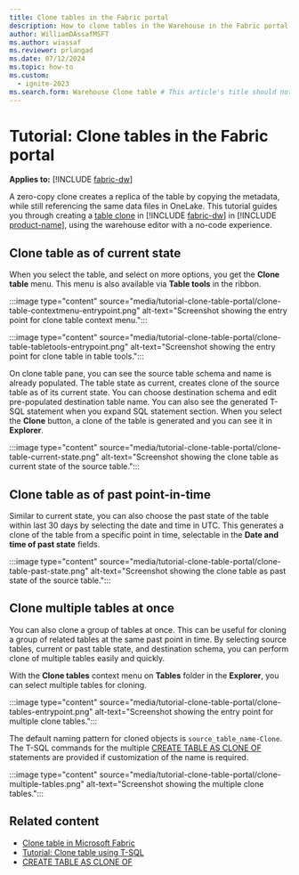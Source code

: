```yaml
---
title: Clone tables in the Fabric portal
description: How to clone tables in the Warehouse in the Fabric portal.
author: WilliamDAssafMSFT
ms.author: wiassaf
ms.reviewer: prlangad
ms.date: 07/12/2024
ms.topic: how-to
ms.custom:
  - ignite-2023
ms.search.form: Warehouse Clone table # This article's title should not change. If so, contact engineering.
---
```

# Tutorial: Clone tables in the Fabric portal

**Applies to:** [!INCLUDE [fabric-dw](includes/applies-to-version/fabric-dw.md)]

A zero-copy clone creates a replica of the table by copying the metadata, while still referencing the same data files in OneLake. This tutorial guides you through creating a [table clone](clone-table.md) in [!INCLUDE [fabric-dw](includes/fabric-dw.md)] in [!INCLUDE [product-name](../includes/product-name.md)], using the warehouse editor with a no-code experience.

## Clone table as of current state

When you select the table, and select on more options, you get the **Clone table** menu. This menu is also available via **Table tools** in the ribbon.

:::image type="content" source="media/tutorial-clone-table-portal/clone-table-contextmenu-entrypoint.png" alt-text="Screenshot showing the entry point for clone table context menu.":::

:::image type="content" source="media/tutorial-clone-table-portal/clone-table-tabletools-entrypoint.png" alt-text="Screenshot showing the entry point for clone table in table tools.":::

On clone table pane, you can see the source table schema and name is already populated. The table state as current, creates clone of the source table as of its current state. You can choose destination schema and edit pre-populated destination table name. You can also see the generated T-SQL statement when you expand SQL statement section. When you select the **Clone** button, a clone of the table is generated and you can see it in **Explorer**.

:::image type="content" source="media/tutorial-clone-table-portal/clone-table-current-state.png" alt-text="Screenshot showing the clone table as current state of the source table.":::

## Clone table as of past point-in-time

Similar to current state, you can also choose the past state of the table within last 30 days by selecting the date and time in UTC. This generates a clone of the table from a specific point in time, selectable in the **Date and time of past state** fields.

:::image type="content" source="media/tutorial-clone-table-portal/clone-table-past-state.png" alt-text="Screenshot showing the clone table as past state of the source table.":::

## Clone multiple tables at once

You can also clone a group of tables at once. This can be useful for cloning a group of related tables at the same past point in time. By selecting source tables, current or past table state, and destination schema, you can perform clone of multiple tables easily and quickly.

With the **Clone tables** context menu on **Tables** folder in the **Explorer**, you can select multiple tables for cloning.

   :::image type="content" source="media/tutorial-clone-table-portal/clone-tables-entrypoint.png" alt-text="Screenshot showing the entry point for multiple clone tables.":::

The default naming pattern for cloned objects is `source_table_name-Clone`. The T-SQL commands for the multiple [CREATE TABLE AS CLONE OF](/sql/t-sql/statements/create-table-as-clone-of-transact-sql?view=fabric&preserve-view=true) statements are provided if customization of the name is required.

   :::image type="content" source="media/tutorial-clone-table-portal/clone-multiple-tables.png" alt-text="Screenshot showing the multiple clone tables.":::

## Related content

- [Clone table in Microsoft Fabric](clone-table.md)
- [Tutorial: Clone table using T-SQL](tutorial-clone-table.md)
- [CREATE TABLE AS CLONE OF](/sql/t-sql/statements/create-table-as-clone-of-transact-sql?view=fabric&preserve-view=true)
